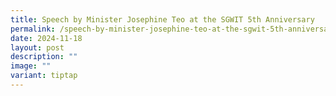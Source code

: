 ```yaml
---
title: Speech by Minister Josephine Teo at the SGWIT 5th Anniversary
permalink: /speech-by-minister-josephine-teo-at-the-sgwit-5th-anniversary/
date: 2024-11-18
layout: post
description: ""
image: ""
variant: tiptap
---
```

